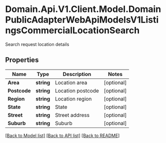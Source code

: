 # Domain.Api.V1.Client.Model.DomainPublicAdapterWebApiModelsV1ListingsCommercialLocationSearch
Search request location details
## Properties

Name | Type | Description | Notes
------------ | ------------- | ------------- | -------------
**Area** | **string** | Location area | [optional] 
**Postcode** | **string** | Location postcode | [optional] 
**Region** | **string** | Location region | [optional] 
**State** | **string** | State | [optional] 
**Street** | **string** | Street address | [optional] 
**Suburb** | **string** | Suburb | [optional] 

[[Back to Model list]](../README.md#documentation-for-models) [[Back to API list]](../README.md#documentation-for-api-endpoints) [[Back to README]](../README.md)

